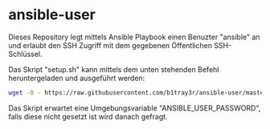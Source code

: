 # ansible-user
Dieses Repository legt mittels Ansible Playbook einen Benuzter "ansible" an und erlaubt den SSH Zugriff mit dem gegebenen Öffentlichen SSH-Schlüssel.

Das Skript "setup.sh" kann mittels dem unten stehenden Befehl heruntergeladen und ausgeführt werden:

```bash
wget -O - https://raw.githubusercontent.com/b1tray3r/ansible-user/master/setup.sh | bash
```

Das Skript erwartet eine Umgebungsvariable "ANSIBLE_USER_PASSWORD", falls diese nicht gesetzt ist wird danach gefragt.


